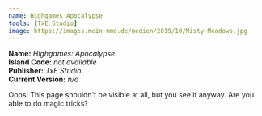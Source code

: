 ```yaml
---
name: Highgames Apocalypse
tools: [TxE Studio]
image: https://images.mein-mmo.de/medien/2019/10/Misty-Meadows.jpg
---
```


**Name:** *Highgames: Apocalypse*
<br>
**Island Code:** *not available*
<br>
**Publisher:** *TxE Studio*
<br>
**Current Version:** *n/a*

Oops! This page shouldn't be visible at all, but you see it anyway. Are you able to do magic tricks?